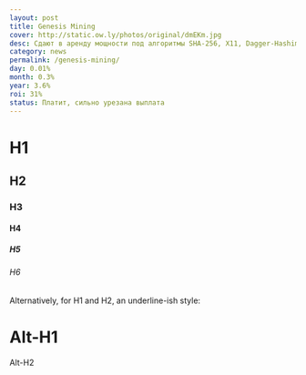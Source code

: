 ```yaml
---
layout: post
title: Genesis Mining
cover: http://static.ow.ly/photos/original/dmEKm.jpg
desc: Сдают в аренду мощности под алгоритмы SHA-256, X11, Dagger-Hashimoto. Контракт по алгоритму SHA-256 условно бессрочный.
category: news
permalink: /genesis-mining/
day: 0.01%
month: 0.3%
year: 3.6%
roi: 31%
status: Платит, сильно урезана выплата
---
```


# H1 
<!--more-->
## H2
### H3
#### H4
##### H5
###### H6

Alternatively, for H1 and H2, an underline-ish style:

Alt-H1
======

Alt-H2
